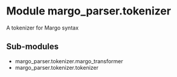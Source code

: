 Module margo_parser.tokenizer
=============================
A tokenizer for Margo syntax

Sub-modules
-----------
* margo_parser.tokenizer.margo_transformer
* margo_parser.tokenizer.tokenizer